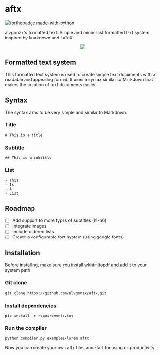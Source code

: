 # aftx

[![forthebadge made-with-python](http://ForTheBadge.com/images/badges/made-with-python.svg)](https://www.python.org/)

alvgonzx's formatted text. Simple and minimalist formatted text system inspired by Markdown and LaTeX.

<p align="center">
  <img src="https://github.com/alvgonzx/aftx/assets/77798268/ec0f4303-bac5-4b61-ba4e-99208489eac0https://github.com/alvgonzx/aftx/assets/77798268/ec0f4303-bac5-4b61-ba4e-99208489eac0" />
</p>

## Formatted text system

This formatted text system is used to create simple text documents with a readable and appealing format. It uses a syntax similar to Markdown that makes the creation of text documents easier.

## Syntax

The syntax aims to be very simple and similar to Markdown.

### Title

```
# This is a title
```

### Subtitle

```
## This is a subtitle
```

### List

```
- This
- Is
- A
- List
```

## Roadmap

- [ ] Add support to more types of subtitles (h1-h6)
- [ ] Integrate images
- [ ] Include ordered lists
- [ ] Create a configurable font system (using google fonts)

## Installation

Before installing, make sure you install [wkhtmltopdf](https://wkhtmltopdf.org/downloads.html) and add it to your system path.

### Git clone

```
git clone https://github.com/alvgonzx/aftx.git
```

### Install dependencies

```
pip install -r requirements.txt
```

### Run the compiler
```
python compiler.py examples/lorem.aftx
```
Now you can create your own aftx files and start focusing on productivity.